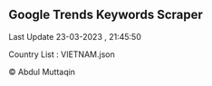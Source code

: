 

## Google Trends Keywords Scraper 
 
Last Update 23-03-2023 , 21:45:50

Country List :
VIETNAM.json



© Abdul Muttaqin 
